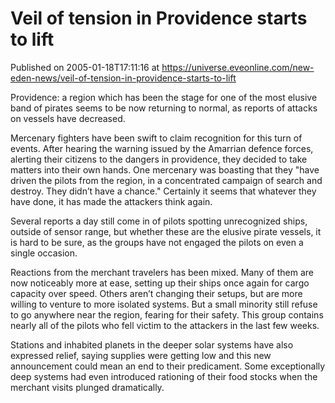 # Veil of tension in Providence starts to lift
Published on 2005-01-18T17:11:16 at https://universe.eveonline.com/new-eden-news/veil-of-tension-in-providence-starts-to-lift

Providence: a region which has been the stage for one of the most elusive band of pirates seems to be now returning to normal, as reports of attacks on vessels have decreased.   
  
Mercenary fighters have been swift to claim recognition for this turn of events. After hearing the warning issued by the Amarrian defence forces, alerting their citizens to the dangers in providence, they decided to take matters into their own hands. One mercenary was boasting that they "have driven the pilots from the region, in a concentrated campaign of search and destroy. They didn’t have a chance." Certainly it seems that whatever they have done, it has made the attackers think again.   
  
Several reports a day still come in of pilots spotting unrecognized ships, outside of sensor range, but whether these are the elusive pirate vessels, it is hard to be sure, as the groups have not engaged the pilots on even a single occasion.   
  
Reactions from the merchant travelers has been mixed. Many of them are now noticeably more at ease, setting up their ships once again for cargo capacity over speed. Others aren’t changing their setups, but are more willing to venture to more isolated systems. But a small minority still refuse to go anywhere near the region, fearing for their safety. This group contains nearly all of the pilots who fell victim to the attackers in the last few weeks.   
  
Stations and inhabited planets in the deeper solar systems have also expressed relief, saying supplies were getting low and this new announcement could mean an end to their predicament. Some exceptionally deep systems had even introduced rationing of their food stocks when the merchant visits plunged dramatically.
